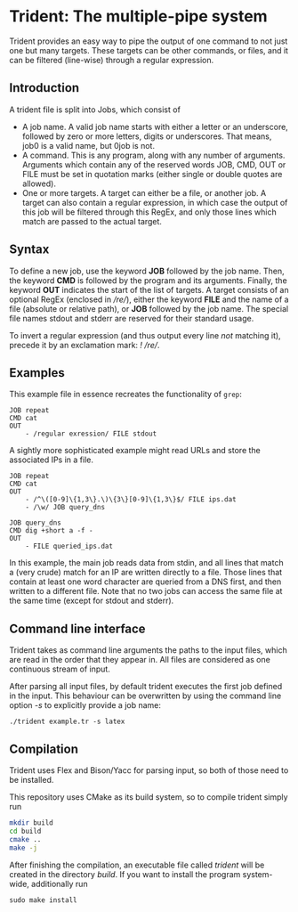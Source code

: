 # Trident: The multiple-pipe system

Trident provides an easy way to pipe the output of one command to not just one but many targets. These targets can be other commands, or files, and it can be filtered (line-wise) through a regular expression.

## Introduction

A trident file is split into Jobs, which consist of
 * A job name. A valid job name starts with either a letter or an underscore, followed by zero or more letters, digits or underscores. That means, job0 is a valid name, but 0job is not.
 * A command. This is any program, along with any number of arguments. Arguments which contain any of the reserved words JOB, CMD, OUT or FILE must be set in quotation marks (either single or double quotes are allowed).
 * One or more targets. A target can either be a file, or another job. A target can also contain a regular expression, in which case the output of this job will be filtered through this RegEx, and only those lines which match are passed to the actual target.

## Syntax

To define a new job, use the keyword **JOB** followed by the job name. Then, the keyword **CMD** is followed by the program and its arguments. Finally, the keyword **OUT** indicates the start of the list of targets. A target consists of an optional RegEx (enclosed in */re/*), either the keyword **FILE** and the name of a file (absolute or relative path), or **JOB** followed by the job name. The special file names stdout and stderr are reserved for their standard usage.

To invert a regular expression (and thus output every line *not* matching it), precede it by an exclamation mark: *! /re/*.

## Examples

This example file in essence recreates the functionality of `grep`:
```Trident
JOB repeat
CMD cat
OUT
	- /regular exression/ FILE stdout
```

A sightly more sophisticated example might read URLs and store the associated IPs in a file.

```Trident
JOB repeat
CMD cat
OUT
	- /^\([0-9]\{1,3\}.\)\{3\}[0-9]\{1,3\}$/ FILE ips.dat
	- /\w/ JOB query_dns

JOB query_dns
CMD dig +short a -f -
OUT
	- FILE queried_ips.dat
```
In this example, the main job reads data from stdin, and all lines that match a (very crude) match for an IP are written directly to a file. Those lines that contain at least one word character are queried from a DNS first, and then written to a different file. Note that no two jobs can access the same file at the same time (except for stdout and stderr).

## Command line interface

Trident takes as command line arguments the paths to the input files, which are read in the order that they appear in. All files are considered as one continuous stream of input.

After parsing all input files, by default trident executes the first job defined in the input. This behaviour can be overwritten by using the command line option *-s* to explicitly provide a job name:
```Trident
./trident example.tr -s latex
```

## Compilation

Trident uses Flex and Bison/Yacc for parsing input, so both of those need to be installed.

This repository uses CMake as its build system, so to compile trident simply run
```bash
mkdir build
cd build
cmake ..
make -j
```
After finishing the compilation, an executable file called *trident* will be created in the directory *build*. If you want to install the program system-wide, additionally run
```
sudo make install
```
